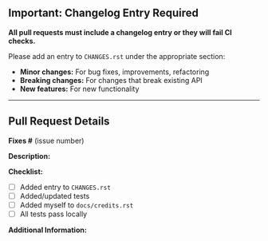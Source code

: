 ## Important: Changelog Entry Required

**All pull requests must include a changelog entry or they will fail CI checks.**

Please add an entry to `CHANGES.rst` under the appropriate section:
- **Minor changes:** For bug fixes, improvements, refactoring
- **Breaking changes:** For changes that break existing API  
- **New features:** For new functionality

---

## Pull Request Details

**Fixes #** (issue number)

**Description:**
<!-- Write a description of the fixes or improvements -->

**Checklist:**
- [ ] Added entry to `CHANGES.rst` 
- [ ] Added/updated tests
- [ ] Added myself to `docs/credits.rst`
- [ ] All tests pass locally

**Additional Information:**
<!-- Screenshots, links to documentation, etc. -->
